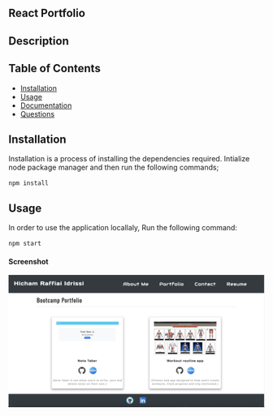 ## React Portfolio
  

## Description


## Table of Contents

* [Installation](##Installation)
* [Usage](##Usage)
* [Documentation](##Documentation)
* [Questions](##Questions)
  
## Installation

Installation is a process of installing the dependencies required.
Intialize node package manager and then run the following commands;  
```script
npm install
```  

## Usage

 In order to use the application locallaly, Run the following command:  
```script
npm start
```  

#### Screenshot

![Screenshots](./src/images/screenshot_1.png)



  
